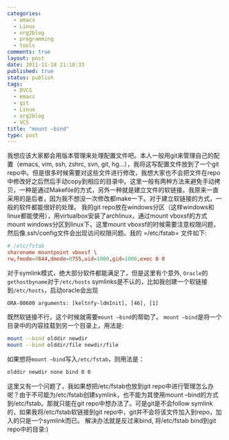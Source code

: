 ```yaml
--- 
categories: 
  - emacs
  - Linux
  - org2blog
  - programming
  - tools
comments: true
layout: post
date: 2011-11-18 21:10:33
published: true
status: publish
tags: 
  - DVCS
  - emacs
  - git
  - Linux
  - org2blog
  - VCS
title: "mount –bind"
type: post
---
```


我想应该大家都会用版本管理来处理配置文件吧。本人一般用git来管理自己的配置（emacs, vim, ssh, zshrc, svn, git, hg…），我将这写配置文件放到了一个git repo中。但是很多时候需要对这些文件进行修改，我想大家也不会把文件在repo中修改好之后然后手动copy到相应的目录中。这里一般有两种方法来避免手动拷贝，一种是通过Makefile的方式，另外一种就是建立文件的软链接。我原来一直采用的是后者，因为我不想没一次修改都make一下。对于建立软链接的方式，一般的软件都能很好的处理。   我的git repo放在windows分区（这样windows和linux都能使用），用virtualbox安装了archlinux，通过mount vboxsf的方式mount windows分区到linux下。这里mount vboxsf的时候需要注意权限问题，然后像.ssh/config文件会出现访问权限问题。我的 =/etc/fstab= 文件如下: 

```conf
# /etc/fstab
sharename mountpoint vboxsf \
rw,fmode=0644,dmode=0755,uid=1000,gid=1000,exec 0 0
```

对于symlink模式，绝大部分软件都能满足了，但是这里有个意外, `Oracle`的`gethostbyname`对于`/etc/hosts` symlinks是不认的，比如我创建一个软链接到`/etc/hosts`，启动oracle会出现
```
ORA-00600 arguments: [keltnfy-ldmInit], [46], [1]
```

既然软链接不行，这个时候就需要`mount –bind`的帮助了。   `mount –bind`是将一个目录中的内容挂载到另一个目录上，用法是:

```sh
mount --bind olddir newdir
mount --bind olddir/file newdir/file
```

如果想将`mount –bind`写入`/etc/fstab`，则用法是：

```sh
olddir newdir none bind 0 0
```

这里又有一个问题了，我如果想把/etc/fstab也放到git repo中进行管理怎么办呢？由于不可能为/etc/fstab创建symlink，也不能为其使用mount –bind的方式到/etc/fstab。那就只能在git repo中想办法了。可是git是不会follow symlink的，如果我将/etc/fstab软链接到git repo中，git并不会将该文件加入到repo，加入的只是一个symlink而已。   解决办法就是反过来bind, 将/etc/fstab bind到git repo中的目录:) 
